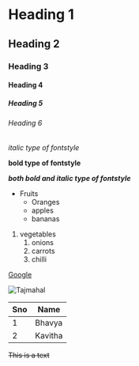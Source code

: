 # Heading 1
## Heading 2
### Heading 3
#### Heading 4
##### Heading 5
###### Heading 6
*italic type of fontstyle*

**bold type of fontstyle**

***both bold and italic type of fontstyle***

* Fruits
  * Oranges
  * apples
  * bananas
 
1. vegetables
    1. onions
    2. carrots
    3. chilli

[Google](https://www.google.com/)

![Tajmahal](https://media.istockphoto.com/photos/taj-mahal-agra-india-monument-of-love-in-blue-sky-picture-id519330110?k=20&m=519330110&s=612x612&w=0&h=c6aWpRD_0BrCvL6D_UTS23jtYqXgcqkJ1mCzHa7lpCM=) 

Sno|Name
----|----
1|Bhavya
2|Kavitha

~~This is a text~~
